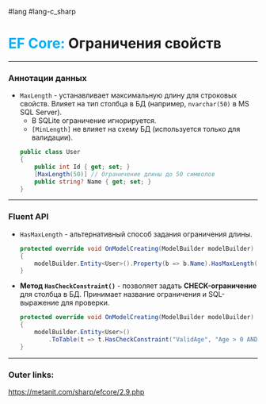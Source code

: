 #lang #lang-c_sharp 
# <font color="#00b0f0">EF Core:</font> Ограничения свойств

---
### **Аннотации данных**

- `MaxLength` - устанавливает максимальную длину для строковых свойств. Влияет на тип столбца в БД (например, `nvarchar(50)` в MS SQL Server).  
	- В SQLite ограничение игнорируется.  
	- `[MinLength]` не влияет на схему БД (используется только для валидации).  
	```csharp
	public class User
	{
	    public int Id { get; set; }
	    [MaxLength(50)] // Ограничение длины до 50 символов
	    public string? Name { get; set; }
	}
	```  

---
### **Fluent API**
- `HasMaxLength` - альтернативный способ задания ограничения длины.  
	```csharp
	protected override void OnModelCreating(ModelBuilder modelBuilder)
	{
	    modelBuilder.Entity<User>().Property(b => b.Name).HasMaxLength(50);
	}
	```  

- **Метод `HasCheckConstraint()`**  - позволяет задать **CHECK-ограничение** для столбца в БД. Принимает название ограничения и SQL-выражение для проверки.
	```csharp
	protected override void OnModelCreating(ModelBuilder modelBuilder)
	{
	    modelBuilder.Entity<User>()
	        .ToTable(t => t.HasCheckConstraint("ValidAge", "Age > 0 AND Age < 120"));
	}
	```  

---
### Outer links:
https://metanit.com/sharp/efcore/2.9.php